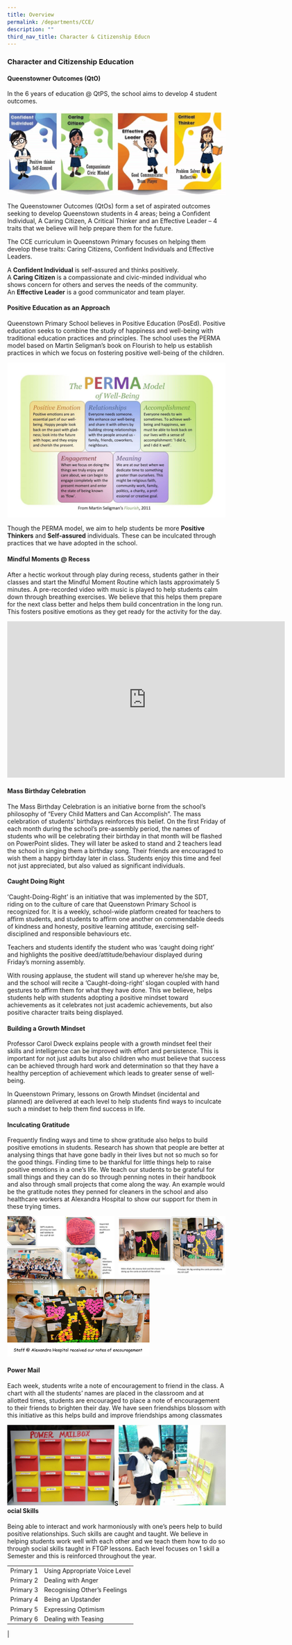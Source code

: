 ```yaml
---
title: Overview
permalink: /departments/CCE/
description: ""
third_nav_title: Character & Citizenship Educn
---
```

### **Character and Citizenship Education**

#### **Queenstowner Outcomes (QtO)**
In the 6 years of education @ QtPS, the school aims to develop 4 student outcomes.

![](/images/cce.jpg)

The Queenstowner Outcomes (QtOs) form a set of aspirated outcomes seeking to develop Queenstown students in 4 areas; being a Confident Individual, A Caring Citizen, A Critical Thinker and an Effective Leader – 4 traits that we believe will help prepare them for the future.

The CCE curriculum in Queenstown Primary focuses on helping them develop these traits: Caring Citizens, Confident Individuals and Effective Leaders.

A&nbsp;**Confident Individual**&nbsp;is self-assured and thinks positively.<br>
A&nbsp;**Caring Citizen**&nbsp;is a compassionate and civic-minded individual who shows concern for others and serves the needs of the community.<br>
An&nbsp;**Effective Leader**&nbsp;is a good communicator and team player.

#### **Positive Education as an Approach**

Queenstown Primary School believes in Positive Education (PosEd). Positive education seeks to combine the study of happiness and well-being with traditional education practices and principles. The school uses the PERMA model based on Martin Seligman’s book on Flourish to help us establish practices in which we focus on fostering positive well-being of the children.

![](/images/cce%202.jpg)

Though the PERMA model, we aim to help students be more&nbsp;**Positive Thinkers**&nbsp;and&nbsp;**Self-assured**&nbsp;individuals. These can be inculcated through practices that we have adopted in the school.

#### **Mindful Moments @ Recess**

After a hectic workout through play during recess, students gather in their classes and start the Mindful Moment Routine which lasts approximately 5 minutes. A pre-recorded video with music is played to help students calm down through breathing exercises. We believe that this helps them prepare for the next class better and helps them build concentration in the long run. This fosters positive emotions as they get ready for the activity for the day.

<iframe width="640" height="360" src="https://www.youtube.com/embed/kzaILkJC7Dc" title="Mindful Moments" frameborder="0" allow="accelerometer; autoplay; clipboard-write; encrypted-media; gyroscope; picture-in-picture" allowfullscreen=""></iframe>

#### **Mass Birthday Celebration**
The Mass Birthday Celebration is an initiative borne from the school’s philosophy of “Every Child Matters and Can Accomplish”. The mass celebration of students’ birthdays reinforces this belief. On the first Friday of each month during the school’s pre-assembly period, the names of students who will be celebrating their birthday in that month will be flashed on PowerPoint slides. They will later be asked to stand and 2 teachers lead the school in singing them a birthday song. Their friends are encouraged to wish them a happy birthday later in class. Students enjoy this time and feel not just appreciated, but also valued as significant individuals.

#### **Caught Doing Right**
‘Caught-Doing-Right’ is an initiative that was implemented by the SDT, riding on to the culture of care that Queenstown Primary School is recognized for. It is a weekly, school-wide platform created for teachers to affirm students, and students to affirm one another on commendable deeds of kindness and honesty, positive learning attitude, exercising self-disciplined and responsible behaviours etc.

Teachers and students identify the student who was ‘caught doing right’ and highlights the positive deed/attitude/behaviour displayed during Friday’s morning assembly.

With rousing applause, the student will stand up wherever he/she may be, and the school will recite a ‘Caught-doing-right’ slogan coupled with hand gestures to affirm them for what they have done. This we believe, helps students help with students adopting a positive mindset toward achievements as it celebrates not just academic achievements, but also positive character traits being displayed.

#### **Building a Growth Mindset**
Professor Carol Dweck explains people with a growth mindset feel their skills and intelligence can be improved with effort and persistence. This is important for not just adults but also children who must believe that success can be achieved through hard work and determination so that they have a healthy perception of achievement which leads to greater sense of well-being.

In Queenstown Primary, lessons on Growth Mindset (incidental and planned) are delivered at each level to help students find ways to inculcate such a mindset to help them find success in life.

#### **Inculcating Gratitude**
Frequently finding ways and time to show gratitude also helps to build positive emotions in students. Research has shown that people are better at analysing things that have gone badly in their lives but not so much so for the good things. Finding time to be thankful for little things help to raise positive emotions in a one’s life. We teach our students to be grateful for small things and they can do so through penning notes in their handbook and also through small projects that come along the way. An example would be the gratitude notes they penned for cleaners in the school and also healthcare workers at Alexandra Hospital to show our support for them in these trying times.

<img src="/images/cce%203.jpg" style="width:49%" align="left">
<img src="/images/cce%204.jpg" style="width:49%" align="right">
		 
<img src="/images/cce%205.jpg" style="width:65%">		 

#### **Power Mail**
Each week, students write a note of encouragement to friend in the class. A chart with all the students’ names are placed in the classroom and at allotted times, students are encouraged to place a note of encouragement to their friends to brighten their day. We have seen friendships blossom with this initiative as this helps build and improve friendships among classmates

<img src="/images/cce%206.jpg" style="width:49%" align="left">
<img src="/images/cce%207.jpg" style="width:49%" align="right">
		 
<br><br><br>
<br><br><br>
<br><br><br>

#### **Social Skills**
Being able to interact and work harmoniously with one’s peers help to build positive relationships. Such skills are caught and taught. We believe in helping students work well with each other and we teach them how to do so through social skills taught in FTGP lessons. Each level focuses on 1 skill a Semester and this is reinforced throughout the year.

|  |  |
|---|---|
| Primary 1 |  Using Appropriate  Voice Level |
|  Primary 2 |  Dealing with Anger |
|  Primary 3 |  Recognising Other’s Feelings |
|  Primary 4 |  Being an Upstander |
|  Primary 5 |  Expressing Optimism |
|  Primary 6 |  Dealing with Teasing |
|